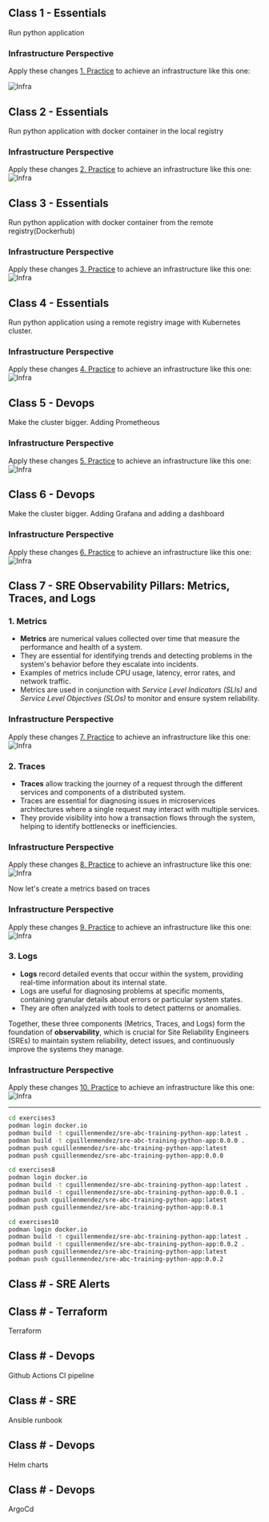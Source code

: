 ## Class 1 - Essentials
Run python application 

### Infrastructure Perspective
Apply these changes [1. Practice](./exercises/exercise1/) to achieve an infrastructure like this one:

![Infra](exercises/exercise1/Infra.png)

## Class 2 - Essentials
Run python application with docker container in the local registry

### Infrastructure Perspective
Apply these changes [2. Practice](./exercises/exercise2/) to achieve an infrastructure like this one:
![Infra](exercises/exercise2/Infra.png)

## Class 3 - Essentials
Run python application with docker container from the remote registry(Dockerhub)

### Infrastructure Perspective
Apply these changes [3. Practice](./exercises/exercise3/) to achieve an infrastructure like this one:
![Infra](exercises/exercise3/Infra.png)

## Class 4 - Essentials
Run python application using a remote registry image with Kubernetes cluster.

### Infrastructure Perspective
Apply these changes [4. Practice](./exercises/exercise4/) to achieve an infrastructure like this one:
![Infra](exercises/exercise4/Infra.png)

## Class 5 - Devops
Make the cluster bigger. Adding Prometheous

### Infrastructure Perspective
Apply these changes [5. Practice](./exercises/exercise5/) to achieve an infrastructure like this one:
![Infra](exercises/exercise5/Infra.png)

## Class 6 - Devops
Make the cluster bigger. Adding Grafana and adding a dashboard

### Infrastructure Perspective
Apply these changes [6. Practice](./exercises/exercise6/) to achieve an infrastructure like this one:
![Infra](exercises/exercise6/Infra.png)

## Class 7 - SRE Observability Pillars: Metrics, Traces, and Logs

### 1. Metrics
- **Metrics** are numerical values collected over time that measure the performance and health of a system.
- They are essential for identifying trends and detecting problems in the system's behavior before they escalate into incidents.
- Examples of metrics include CPU usage, latency, error rates, and network traffic.
- Metrics are used in conjunction with *Service Level Indicators (SLIs)* and *Service Level Objectives (SLOs)* to monitor and ensure system reliability.

### Infrastructure Perspective
Apply these changes [7. Practice](./exercises/exercise7/) to achieve an infrastructure like this one:
![Infra](exercises/exercise7/Infra.png)

### 2. Traces
- **Traces** allow tracking the journey of a request through the different services and components of a distributed system.
- Traces are essential for diagnosing issues in microservices architectures where a single request may interact with multiple services.
- They provide visibility into how a transaction flows through the system, helping to identify bottlenecks or inefficiencies.

### Infrastructure Perspective
Apply these changes [8. Practice](./exercises/exercise8/) to achieve an infrastructure like this one:
![Infra](exercises/exercise8/Infra.png)

Now let's create a metrics based on traces

### Infrastructure Perspective
Apply these changes [9. Practice](./exercises/exercise9/) to achieve an infrastructure like this one:
![Infra](exercises/exercise9/Infra.png)

### 3. Logs
- **Logs** record detailed events that occur within the system, providing real-time information about its internal state.
- Logs are useful for diagnosing problems at specific moments, containing granular details about errors or particular system states.
- They are often analyzed with tools to detect patterns or anomalies.

Together, these three components (Metrics, Traces, and Logs) form the foundation of **observability**, which is crucial for Site Reliability Engineers (SREs) to maintain system reliability, detect issues, and continuously improve the systems they manage.

### Infrastructure Perspective
Apply these changes [10. Practice](./exercises/exercise10/) to achieve an infrastructure like this one:
![Infra](exercises/exercise10/Infra.png)







------------------------------------------------------------------------------------------------------------------------------------------------------------------------

   ```bash
   cd exercises3
   podman login docker.io
   podman build -t cguillenmendez/sre-abc-training-python-app:latest .
   podman build -t cguillenmendez/sre-abc-training-python-app:0.0.0 .
   podman push cguillenmendez/sre-abc-training-python-app:latest
   podman push cguillenmendez/sre-abc-training-python-app:0.0.0
   ```

 
   ```bash
   cd exercises8
   podman login docker.io
   podman build -t cguillenmendez/sre-abc-training-python-app:latest .
   podman build -t cguillenmendez/sre-abc-training-python-app:0.0.1 .
   podman push cguillenmendez/sre-abc-training-python-app:latest
   podman push cguillenmendez/sre-abc-training-python-app:0.0.1
   ```


   ```bash
   cd exercises10
   podman login docker.io
   podman build -t cguillenmendez/sre-abc-training-python-app:latest .
   podman build -t cguillenmendez/sre-abc-training-python-app:0.0.2 .
   podman push cguillenmendez/sre-abc-training-python-app:latest
   podman push cguillenmendez/sre-abc-training-python-app:0.0.2
   ```



## Class # - SRE Alerts

## Class # - Terraform
Terraform


## Class # - Devops
Github Actions CI pipeline

## Class # - SRE
Ansible runbook

## Class # - Devops
Helm charts

## Class # - Devops
ArgoCd

